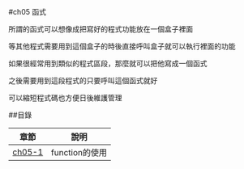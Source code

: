 #ch05 函式


所謂的函式可以想像成把寫好的程式功能放在一個盒子裡面

等其他程式需要用到這個盒子的時後直接呼叫盒子就可以執行裡面的功能

如果很經常用到類似的程式區段，那麼就可以把他寫成一個函式

之後需要用到這段程式的只要呼叫這個函式就好

可以縮短程式碼也方便日後維護管理






##目錄

|章節                                        |說明                                         |
|--------------------------------------------|---------------------------------------------|
|[ch05-1](ch05-1/)                           |function的使用                               |

